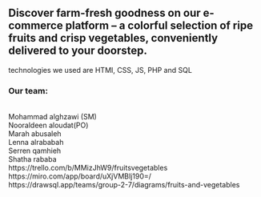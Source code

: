 <h2>Discover farm-fresh goodness on our e-commerce platform – a colorful selection of ripe fruits and crisp vegetables, conveniently delivered to your doorstep.</h2>

technologies we used are HTMI, CSS, JS, PHP and SQL

<h3> Our team: </h3><br>
Mohammad alghzawi (SM) <br> Nooraldeen aloudat(PO) <br> Marah abusaleh <br> Lenna alrababah <br> Serren qamhieh <br> Shatha rababa


<div>https://trello.com/b/MMizJhW9/fruitsvegetables</div>
<div>https://miro.com/app/board/uXjVMBIj190=/</div>
<dix>https://drawsql.app/teams/group-2-7/diagrams/fruits-and-vegetables</dix>

